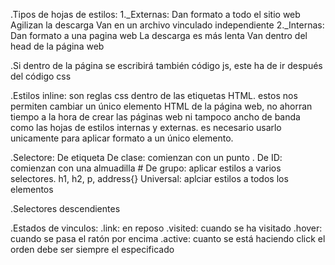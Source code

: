 .Tipos de hojas de estilos:
    1._Externas:
        Dan formato a todo el sitio web
        Agilizan la descarga
        Van en un archivo vinculado independiente
    2._Internas:
        Dan formato a una pagina web
        La descarga es más lenta
        Van dentro del head de la página web

.Si dentro de la página se escribirá también código js, este ha de ir después del código css

.Estilos inline: son reglas css dentro de las etiquetas HTML. estos nos permiten cambiar un único elemento HTML de la página web, no ahorran tiempo a la hora de crear las páginas web ni tampoco ancho de banda como las hojas de estilos internas y externas. es necesario usarlo unicamente para aplicar formato a un único elemento.

.Selectore:
    De etiqueta
    De clase: comienzan con un punto .
    De ID: comienzan con una almuadilla #
    De grupo: aplicar estilos a varios selectores. h1, h2, p, address{}
    Universal: aplciar estilos a todos los elementos

.Selectores descendientes

.Estados de vinculos:
    .link: en reposo
    .visited: cuando se ha visitado
    .hover: cuando se pasa el ratón por encima
    .active: cuanto se está haciendo click
    el orden debe ser siempre el especificado
